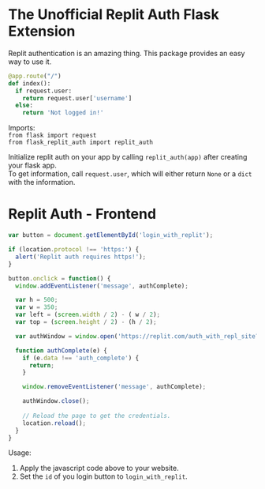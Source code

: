 # The Unofficial Replit Auth Flask Extension
Replit authentication is an amazing thing. This package provides an easy way to use it.
```python
@app.route("/")
def index():
  if request.user:
    return request.user['username']
  else:
    return 'Not logged in!'
```
Imports:  
```from flask import request```  
```from flask_replit_auth import replit_auth```  

Initialize replit auth on your app by calling ```replit_auth(app)``` after creating your flask app.  
To get information, call ```request.user```, which will either return ```None``` or a ```dict``` with the information.
# Replit Auth - Frontend
```js
var button = document.getElementById('login_with_replit');

if (location.protocol !== 'https:') {
  alert('Replit auth requires https!');
}

button.onclick = function() {
  window.addEventListener('message', authComplete);

  var h = 500;
  var w = 350;
  var left = (screen.width / 2) - ( w / 2);
  var top = (screen.height / 2) - (h / 2);

  var authWindow = window.open('https://replit.com/auth_with_repl_site?domain=' + location.host, '_blank', 'modal=yes, toolbar=no, location=no, directories=no, status=no, menubar=no, scrollbars=no, resizable=no, copyhistory=no, width=' + w + ', height=' + h + ', top=' + top + ', left=' + left)

  function authComplete(e) {
    if (e.data !== 'auth_complete') {
      return;
    }

    window.removeEventListener('message', authComplete);

    authWindow.close();
    
    // Reload the page to get the credentials.
    location.reload();
  }
}
```
Usage:  
1. Apply the javascript code above to your website.  
2. Set the ```id``` of you login button to ```login_with_replit```.  